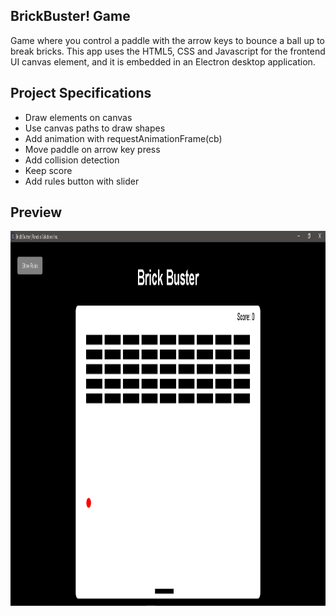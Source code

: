 ## BrickBuster! Game

Game where you control a paddle with the arrow keys to bounce a ball up to break bricks. This app uses the HTML5, CSS and Javascript for the frontend UI canvas element, and it is embedded in an Electron desktop application.

## Project Specifications

- Draw elements on canvas
- Use canvas paths to draw shapes
- Add animation with requestAnimationFrame(cb)
- Move paddle on arrow key press
- Add collision detection
- Keep score
- Add rules button with slider

## Preview

<img src="https://github.com/MikeTeddyOmondi/BrickBuster_PC_Game/blob/master/BrickBuster_PC_Game.PNG" alt="Game Preview" width="800" height="600">
